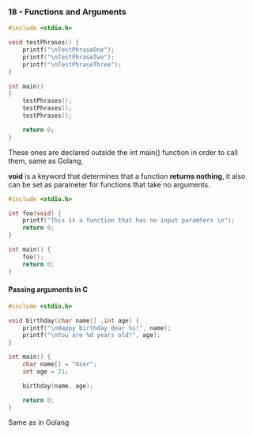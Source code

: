 ### 18 - Functions and Arguments

```c
#include <stdio.h>

void testPhrases() {
	printf("\nTestPhraseOne");
 	printf("\nTestPhraseTwo");
  	printf("\nTestPhraseThree");
}

int main()
{
	testPhrases();
 	testPhrases();
  	testPhrases();

 	return 0;
}
```

These ones are declared outside the int main() function in order to call them, same as Golang, 

**void** is a keyword that determines that a function **returns nothing**, it also can be set as parameter for functions that take no arguments.

```c
#include <stdio.h>

int foo(void) {
	printf("This is a function that has no input paramters \n");
 	return 0;
}

int main() {
	foo();
 	return 0;
}
```

#### Passing arguments in C

```c
#include <stdio.h>

void birthday(char name[] ,int age) {
	printf("\nHappy birthday dear %s!", name);
 	printf("\nYou are %d years old!", age);
}

int main() {
	char name[] = "User";
 	int age = 21;

  	birthday(name, age);

	return 0;
}
```

Same as in Golang